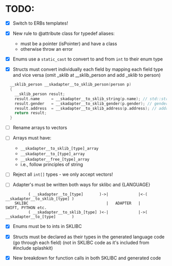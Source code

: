 # TODO:

- [x] Switch to ERBs templates!

- [x] New rule to @attribute class for typedef aliases:
   - must be a pointer (isPointer) and have a class
   - otherwise throw an error

- [x] Enums use a `static_cast` to convert to and from `int` to their enum type

- [x] Structs must convert individually each field by mapping each field type
    and vice versa (omit __sklib_ at __sklib_person and add __sklib_ to person)

```cpp
  __sklib_person __skadapter__to_sklib_person(person p)
  {
    __sklib_person result;
    result.name     = __skadapter__to_sklib_string(p.name); // std::string -> sklib_string
    result.gender   = __skadapter__to_sklib_gender(p.gender); // gender -> sklib_gender
    result.address  = __skadapter__to_sklib_address(p.address); // address struct -> sklib_address
    return result;
  }
```

- [ ] Rename arrays to vectors

- [ ] Arrays must have:
   - `__skadapter__to_sklib_[type]_array`
   - `__skadapter__to_[type]_array`
   - `__skadapter__free_[type]_array`
   - i.e., follow principles of string

- [ ] Reject all `int[]` types - we only accept vectors!

- [ ] Adapter's must be written both ways for sklibc and {LANGUAGE}

```
          ( __skadapter__to_[type]       )->|             |<-( __skadapter__to_sklib_[type] )
    SKLIBC                                  |   ADAPTER   |                                   SWIFT, PYTHON etc.
          ( __skadapter__to_sklib_[type] )<-|             |->( __skadapter__to_[type]       )
```

- [x] Enums must be to ints in SKLIBC

- [x] Structs must be declared as their types in the generated language code (go through each field)
   (not in SKLIBC code as it's included from #include splashkit)

- [x] New breakdown for function calls in both SKLIBC and generated code
